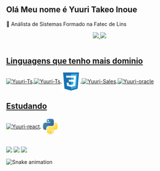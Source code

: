   ## Olá Meu nome é Yuuri Takeo Inoue
  
📜 Análista de Sistemas Formado na Fatec de Lins


  <div align="center">
  <a href="https://github.com/YuuriTakeo">
  <img height="180em" src="https://github-readme-stats.vercel.app/api?username=YuuriTakeo&show_icons=true&theme=dark&include_all_commits=true&count_private=true"/>
   
  <img height="180em" src="https://github-readme-stats.vercel.app/api/top-langs/?username=YuuriTakeo&layout=compact&langs_count=7&theme=dark"/>
  
</div>
<div style="display: inline_block"><br>
  
  <h2>Linguagens que tenho mais dominio</h2>
  
  <img align="center" alt="Yuuri-Ts" height="50" width="50" src="https://cdn.jsdelivr.net/gh/devicons/devicon/icons/jquery/jquery-original-wordmark.svg" />
  <img  align="center" alt="Yuuri-Ts" height="50" width="50" src="https://cdn.jsdelivr.net/gh/devicons/devicon/icons/html5/html5-original-wordmark.svg" />
  <img align="center" alt="Yuuri-CSS" height="50" width="50" src="https://raw.githubusercontent.com/devicons/devicon/master/icons/css3/css3-original.svg">
  
  <img align="center" alt="Yuuri-Sales" height="50" width="50" src="https://cdn.jsdelivr.net/gh/devicons/devicon/icons/salesforce/salesforce-original.svg" /> 
  
   <img align="center" alt="Yuuri-oracle" height="50" width="50" src="https://cdn.jsdelivr.net/gh/devicons/devicon/icons/oracle/oracle-original.svg" />
  
  <h2>Estudando</h2>
    <img align="center" alt="Yuuri-react" height="50" width="50" src="https://cdn.jsdelivr.net/gh/devicons/devicon/icons/react/react-original-wordmark.svg" />       
    <img align="center" alt="Yuuri-Python" height="50" width="50" src="https://raw.githubusercontent.com/devicons/devicon/master/icons/python/python-original.svg">      
  
</div>
 
           
           
          
          
  ##
 
<div> 

  <a href="https://instagram.com/yuuritki" target="_blank"><img src="https://img.shields.io/badge/-Instagram-%23E4405F?style=for-the-badge&logo=instagram&logoColor=white" target="_blank"></a>
  <a href = "mailto:Yuuritakeoinoue@gmail.com"><img src="https://img.shields.io/badge/-Gmail-%23333?style=for-the-badge&logo=gmail&logoColor=white" target="_blank"></a>
  <a href="https://www.linkedin.com/in/yuuri-takeo-inoue-inoue-80b84b165" target="_blank"><img src="https://img.shields.io/badge/-LinkedIn-%230077B5?style=for-the-badge&logo=linkedin&logoColor=white" target="_blank"></a> 
  
![Snake animation](https://github.com/YuuriTakeo/YuuriTakeo/blob/output/github-contribution-grid-snake.svg)
 
